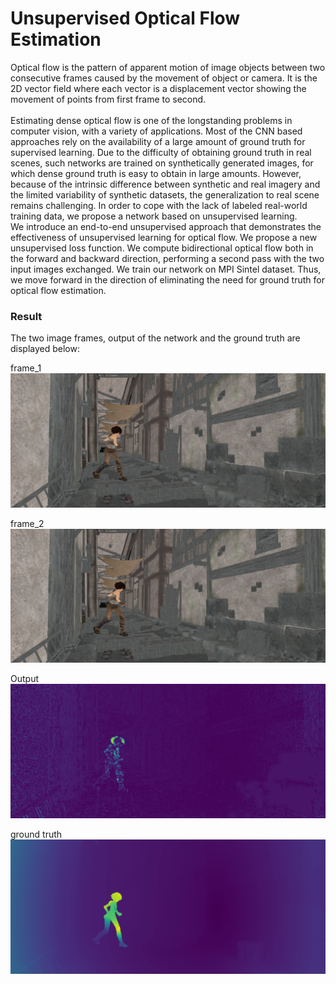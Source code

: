 # Unsupervised Optical Flow Estimation

Optical flow is the pattern of apparent motion of image objects between two consecutive frames caused by the movement of object or camera. It is the 2D vector field where each vector is a displacement vector showing the movement of points from first frame to second.
</br></br>
Estimating dense optical flow is one of the longstanding problems in computer vision, with a variety of applications.
Most of the CNN based approaches rely on the availability of a large amount of ground truth for supervised learning.
Due to the difficulty of obtaining ground truth in real scenes, such networks are trained on synthetically generated images, for which dense ground truth is easy to obtain in large amounts. 
However, because of the intrinsic difference between synthetic and real imagery and the limited variability of synthetic datasets, the generalization to real scene remains challenging.
In order to cope with the lack of labeled real-world training data, we propose a network based on unsupervised learning.
</br>
We introduce an end-to-end unsupervised approach that demonstrates the effectiveness of unsupervised learning for optical flow.
We propose a new unsupervised loss function. 
We compute bidirectional optical flow both in the forward and backward direction, performing a second pass with the two input images exchanged.
We train our network on MPI Sintel dataset. 
Thus, we move forward in the direction of eliminating the need for ground truth for optical flow estimation.
</br>

### Result
The two image frames, output of the network and the ground truth are displayed below:
</br>

frame_1
<img src="images/testX1.png" align=centre >
</br>

frame_2
<img src="images/testX2.png" align=centre>
</br>

Output
<img src="images/testy.png" align=centre>
</br>

ground truth
<img src="images/ground_truth.png" align=centre>
</br>


